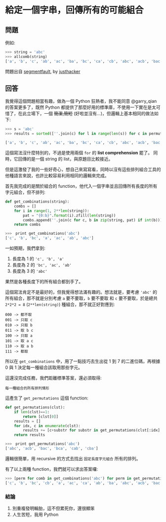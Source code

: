 # 給定一個字串，回傳所有的可能組合

## 問題

例如:

```python
>>> string = 'abc'
>>> allcomb(string)
['a', 'b', 'c', 'ab', 'ac', 'ba', 'bc', 'ca', 'cb', 'abc', 'acb', 'bac', 'bca', 'cab', 'cba']
```

問題出自 [segmentfault](https://segmentfault.com/q/1010000005760811/a-1020000005762984), by [justhacker](https://segmentfault.com/u/justhacker)

## 回答

我覺得這個問題相當有趣，做為一個 Python 狂熱者，我不能同意 @garry_qian 的答案更多了，既然 Python 都提供了那麼好用的標準庫，不使用一下實在是太可惜了，在此立場下，一個 ~~簡潔,簡短~~ (好啦並沒有...)，但邏輯上基本相同的做法如下:

```python
>>> s = 'abc'
>>> results = sorted([''.join(c) for l in range(len(s)) for c in permutations(s, l+1)])

['a', 'b', 'c', 'ab', 'ac', 'ba', 'bc', 'ca', 'cb', 'abc', 'acb', 'bac', 'bca', 'cab', 'cba']
```

這個寫法沒什麼特別的，不過是使用兩個 `for` 的 **list comprehension** 罷了。
同時，它回傳的是一個 string 的 list，與原題目比較接近。

但是這激發了我的一些好奇心，想自己來寫寫看，同時以沒有這些排列組合工具的他種語言來說，也許比較容易利用相同的邏輯來完成。

首先我完成的是關於組合的 function，他代入一個字串並且回傳所有長度的所有字元組合，但不排列:

```python
def get_combinations(string):
    combs = []
    for i in range(1, 2**len(string)):
        pat = "{0:b}".format(i).zfill(len(string))
        combs.append(''.join(c for c, b in zip(string, pat) if int(b)))
    return combs
```

```python
>>>　print get_combinations('abc')
['c', 'b', 'bc', 'a', 'ac', 'ab', 'abc']
```

一如預期，我們拿到:

1. 長度為 1 的 `'c', 'b', 'a'`
2. 長度為 2 的 `'bc', 'ac', 'ab'`
3. 長度為 3 的 `'abc'`

果然是各種長度下的所有組合都到手了。

這個寫法肯定不是最好的，但我覺得想法滿有趣的。想法就是，要考慮 `'abc'` 的所有組合，那不就是分別考慮 `a` 要不要取，`b` 要不要取 和 `c` 要不要取，於是總共 `2*2*2 = 8` (`2**len(string)`) 種組合，那不就正好對應到:

```
000 -> 都不取
001 -> 只取 c
010 -> 只取 b
011 -> 取 b c
100 -> 只取 a
101 -> 取 a c
110 -> 取 a b
111 -> 都取
``` 

所以在 `get_combinations` 中，用了一點技巧去生出從 1 到 7 的二進位碼，再根據 0 與 1 決定每一種組合該取用那些字元。

這還沒完成任務，我們距離標準答案，還必須取得:

```
每一種組合的所有排列情形
```

這產生了 `get_permutations` 這個 function:

```python
def get_permutations(clst):
    if len(clst)==1:
        return [clst[0]]
    results = []
    for idx, c in enumerate(clst):
        results += [c+substr for substr in get_permutations(clst[:idx] + clst[idx+1:])]
    return results
```

```python
>>>　print get_permutations('abc')
['abc', 'acb', 'bac', 'bca', 'cab', 'cba']
```

邏輯很簡單，用 recursive 的方式去找出 `固定長度字元組合` 所有的排列。

有了以上兩種 function，我們就可以求出答案囉:

```python
>>> [perm for comb in get_combinations('abc') for perm in get_permutations(list(comb))]
['c', 'b', 'bc', 'cb', 'a', 'ac', 'ca', 'ab', 'ba', 'abc', 'acb', 'bac', 'bca', 'cab', 'cba']
```

### 結論

1. 別重複發明輪胎，這不但累死你，還很顯笨
2. 人生苦短，我用 Python
